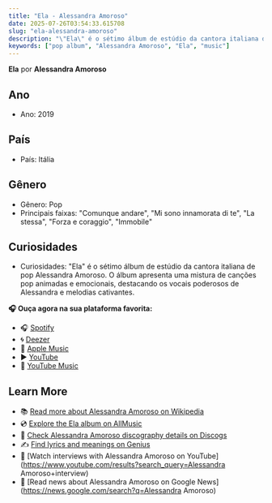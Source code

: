```yaml
---
title: "Ela - Alessandra Amoroso"
date: 2025-07-26T03:54:33.615708
slug: "ela-alessandra-amoroso"
description: "\"Ela\" é o sétimo álbum de estúdio da cantora italiana de pop Alessandra Amoroso."
keywords: ["pop album", "Alessandra Amoroso", "Ela", "music"]
---
```


**Ela** por **Alessandra Amoroso**
## Ano
- Ano: 2019
## País
- País: Itália
## Gênero
- Gênero: Pop
- Principais faixas: "Comunque andare", "Mi sono innamorata di te", "La stessa", "Forza e coraggio", "Immobile"
## Curiosidades
- Curiosidades: "Ela" é o sétimo álbum de estúdio da cantora italiana de pop Alessandra Amoroso. O álbum apresenta uma mistura de canções pop animadas e emocionais, destacando os vocais poderosos de Alessandra e melodias cativantes.



**🎧 Ouça agora na sua plataforma favorita:**

- 🎧 [Spotify](https://open.spotify.com/search/Ela%20Alessandra%20Amoroso)
- 🌀 [Deezer](https://www.deezer.com/search/Ela%20Alessandra%20Amoroso)
- 🍎 [Apple Music](https://music.apple.com/search?term=Ela%20Alessandra%20Amoroso)
- ▶️ [YouTube](https://www.youtube.com/results?search_query=Ela%20Alessandra%20Amoroso)
- 🎵 [YouTube Music](https://music.youtube.com/search?q=Ela%20Alessandra%20Amoroso)

## Learn More

- 📚 [Read more about Alessandra Amoroso on Wikipedia](https://en.wikipedia.org/wiki/Alessandra+Amoroso)
- 💿 [Explore the Ela album on AllMusic](https://www.allmusic.com/search/albums/Ela)
- 📀 [Check Alessandra Amoroso discography details on Discogs](https://www.discogs.com/search/?q=Ela+Alessandra+Amoroso&type=all)
- ✍️ [Find lyrics and meanings on Genius](https://genius.com/search?q=Ela%20Alessandra+Amoroso)
- 🎤 [Watch interviews with Alessandra Amoroso on YouTube](https://www.youtube.com/results?search_query=Alessandra Amoroso+interview)
- 📰 [Read news about Alessandra Amoroso on Google News](https://news.google.com/search?q=Alessandra Amoroso)